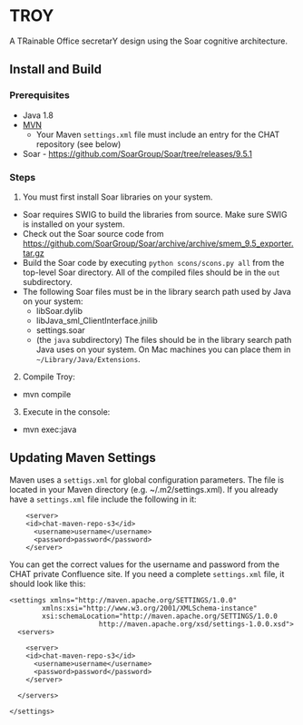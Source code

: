# TROY
A TRainable Office secretarY design using the Soar cognitive architecture.

## Install and Build
### Prerequisites
* Java 1.8
* [MVN](http://maven.apache.org)
  * Your Maven `settings.xml` file must include an entry for the CHAT repository (see below)
* Soar - https://github.com/SoarGroup/Soar/tree/releases/9.5.1

### Steps
1. You must first install Soar libraries on your system.
  * Soar requires SWIG to build the libraries from source. Make sure SWIG is installed on your system.
  * Check out the Soar source code from https://github.com/SoarGroup/Soar/archive/archive/smem_9.5_exporter.tar.gz
  * Build the Soar code by executing `python scons/scons.py all` from the top-level Soar directory. All of the compiled files should be in the `out` subdirectory.
  * The following Soar files must be in the library search path used by Java on your system:
    * libSoar.dylib
    * libJava_sml_ClientInterface.jnilib
    * settings.soar
    * (the `java` subdirectory)
    The files should be in the library search path Java uses on your system. On Mac machines you can place them in `~/Library/Java/Extensions`.
2. Compile Troy:
  * mvn compile
3. Execute in the console:
  * mvn exec:java

## Updating Maven Settings
Maven uses a `settigs.xml` for global configuration parameters. The file is
located in your Maven directory (e.g. ~/.m2/settings.xml). If you already 
have a `settings.xml` file include the following in it:
```
    <server>
    <id>chat-maven-repo-s3</id>
      <username>username</username>
      <password>password</password>
    </server>
```

You can get the correct values for the username and password from the CHAT
private Confluence site. If you need a  complete `settings.xml` file, it
should look like this:
```
<settings xmlns="http://maven.apache.org/SETTINGS/1.0.0"
        xmlns:xsi="http://www.w3.org/2001/XMLSchema-instance"
        xsi:schemaLocation="http://maven.apache.org/SETTINGS/1.0.0
                      http://maven.apache.org/xsd/settings-1.0.0.xsd">
  <servers>

    <server>
    <id>chat-maven-repo-s3</id>
      <username>username</username>
      <password>password</password>
    </server>

  </servers>

</settings>
```

